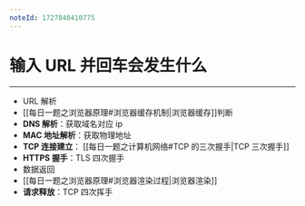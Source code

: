 ```yaml
---
noteId: 1727840410775
---
```



# 输入 URL 并回车会发生什么
---
- URL 解析
- [[每日一题之浏览器原理#浏览器缓存机制|浏览器缓存]]判断
- **DNS 解析**：获取域名对应 ip
- **MAC 地址解析**：获取物理地址
- **TCP 连接建立**： [[每日一题之计算机网络#TCP 的三次握手|TCP 三次握手]]
- **HTTPS 握手**：TLS 四次握手
- 数据返回
- [[每日一题之浏览器原理#浏览器渲染过程|浏览器渲染]]
- **请求释放**：TCP 四次挥手